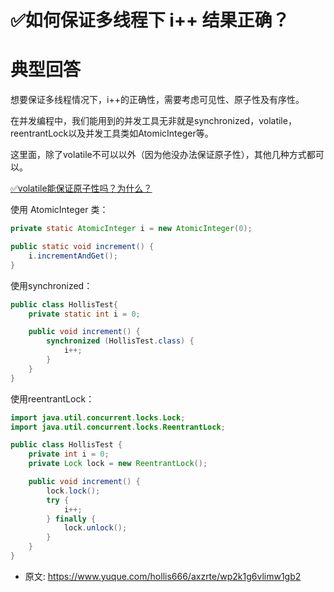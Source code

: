 # ✅如何保证多线程下 i++ 结果正确？
<!--page header-->

<a name="Jftv0"></a>
# 典型回答

想要保证多线程情况下，i++的正确性，需要考虑可见性、原子性及有序性。

在并发编程中，我们能用到的并发工具无非就是synchronized，volatile，reentrantLock以及并发工具类如AtomicInteger等。

这里面，除了volatile不可以以外（因为他没办法保证原子性），其他几种方式都可以。

[✅volatile能保证原子性吗？为什么？](https://www.yuque.com/hollis666/axzrte/aylaul?view=doc_embed)

使用 AtomicInteger 类：

```java
private static AtomicInteger i = new AtomicInteger(0);

public static void increment() {
    i.incrementAndGet();
}
```

使用synchronized：

```java
public class HollisTest{
    private static int i = 0;

    public void increment() {
        synchronized (HollisTest.class) {
            i++;
        }
    }
}

```

使用reentrantLock：

```java
import java.util.concurrent.locks.Lock;
import java.util.concurrent.locks.ReentrantLock;

public class HollisTest {
    private int i = 0;
    private Lock lock = new ReentrantLock();

    public void increment() {
        lock.lock();
        try {
            i++;
        } finally {
            lock.unlock();
        }
    }
}

```


<!--page footer-->
- 原文: <https://www.yuque.com/hollis666/axzrte/wp2k1g6vlimw1gb2>